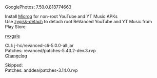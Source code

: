 GooglePhotos: 7.50.0.818774663  

Install [Microg](https://github.com/ReVanced/GmsCore/releases) for non-root YouTube and YT Music APKs  
Use [zygisk-detach](https://github.com/j-hc/zygisk-detach) to detach root ReVanced YouTube and YT Music from Play Store  

[rvxgale](https://github.com/EricDark231/RVXGALE)
  
CLI: j-hc/revanced-cli-5.0.0-all.jar  
Patches: revanced/patches-5.43.2-dev.3.rvp  
[Changelog](https://github.com/revanced/revanced-patches/releases/tag/v5.43.2-dev.3)  

Skipped:  
Patches: anddea/patches-3.14.0.rvp    
